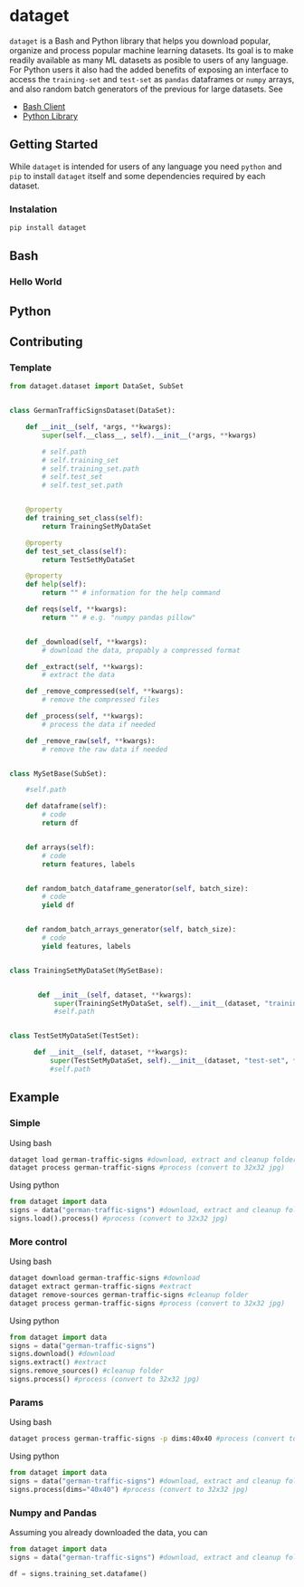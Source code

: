 # dataget

`dataget` is a Bash and Python library that helps you download popular, organize and process popular machine learning datasets. Its goal is to make readily available as many ML datasets as posible to users of any language. For Python users it also had the added benefits of exposing an interface to access the `training-set` and `test-set` as `pandas` dataframes or `numpy` arrays, and also random batch generators of the previous for large datasets. See

* [Bash Client](#bash)
* [Python Library](#python)

## Getting Started
While `dataget` is intended for users of any language you need `python` and `pip` to install `dataget` itself and some dependencies required by each dataset.

### Instalation
```bash
pip install dataget
```

## Bash


### Hello World

## Python

## Contributing

### Template
```python
from dataget.dataset import DataSet, SubSet


class GermanTrafficSignsDataset(DataSet):

    def __init__(self, *args, **kwargs):
        super(self.__class__, self).__init__(*args, **kwargs)

        # self.path
        # self.training_set
        # self.training_set.path
        # self.test_set
        # self.test_set.path


    @property
    def training_set_class(self):
        return TrainingSetMyDataSet

    @property
    def test_set_class(self):
        return TestSetMyDataSet

    @property
    def help(self):
        return "" # information for the help command

    def reqs(self, **kwargs):
        return "" # e.g. "numpy pandas pillow"


    def _download(self, **kwargs):
        # download the data, propably a compressed format

    def _extract(self, **kwargs):
        # extract the data

    def _remove_compressed(self, **kwargs):
        # remove the compressed files

    def _process(self, **kwargs):
        # process the data if needed

    def _remove_raw(self, **kwargs):
        # remove the raw data if needed


class MySetBase(SubSet):

    #self.path

    def dataframe(self):
        # code
        return df


    def arrays(self):
        # code
        return features, labels


    def random_batch_dataframe_generator(self, batch_size):
        # code
        yield df


    def random_batch_arrays_generator(self, batch_size):
        # code
        yield features, labels


class TrainingSetMyDataSet(MySetBase):


       def __init__(self, dataset, **kwargs):
           super(TrainingSetMyDataSet, self).__init__(dataset, "training-set", **kwargs)
           #self.path


class TestSetMyDataSet(TestSet):

      def __init__(self, dataset, **kwargs):
          super(TestSetMyDataSet, self).__init__(dataset, "test-set", **kwargs)
          #self.path

```

## Example
### Simple
Using bash
```bash
dataget load german-traffic-signs #download, extract and cleanup folder
dataget process german-traffic-signs #process (convert to 32x32 jpg)
```
Using python
```python
from dataget import data
signs = data("german-traffic-signs") #download, extract and cleanup folder
signs.load().process() #process (convert to 32x32 jpg)
```

### More control
Using bash
```bash
dataget download german-traffic-signs #download
dataget extract german-traffic-signs #extract
dataget remove-sources german-traffic-signs #cleanup folder
dataget process german-traffic-signs #process (convert to 32x32 jpg)
```

Using python
```python
from dataget import data
signs = data("german-traffic-signs")
signs.download() #download
signs.extract() #extract
signs.remove_sources() #cleanup folder
signs.process() #process (convert to 32x32 jpg)
```

### Params
Using bash
```bash
dataget process german-traffic-signs -p dims:40x40 #process (convert to 40x40 jpg)
```
Using python
```python
from dataget import data
signs = data("german-traffic-signs") #download, extract and cleanup folder
signs.process(dims="40x40") #process (convert to 32x32 jpg)
```

### Numpy and Pandas
Assuming you already downloaded the data, you can
```python
from dataget import data
signs = data("german-traffic-signs") #download, extract and cleanup folder

df = signs.training_set.datafame()
```

